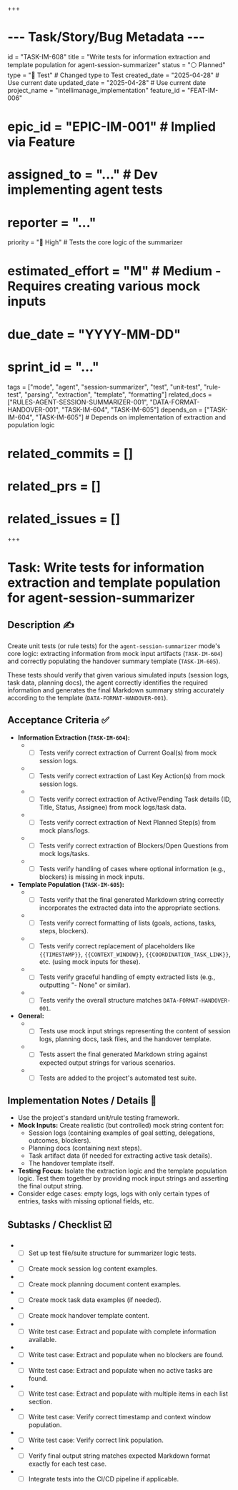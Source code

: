 +++
# --- Task/Story/Bug Metadata ---
id = "TASK-IM-608"
title = "Write tests for information extraction and template population for agent-session-summarizer"
status = "⚪️ Planned"
type = "🧪 Test" # Changed type to Test
created_date = "2025-04-28" # Use current date
updated_date = "2025-04-28" # Use current date
project_name = "intellimanage_implementation"
feature_id = "FEAT-IM-006"
# epic_id = "EPIC-IM-001" # Implied via Feature
# assigned_to = "..." # Dev implementing agent tests
# reporter = "..."
priority = "🔼 High" # Tests the core logic of the summarizer
# estimated_effort = "M" # Medium - Requires creating various mock inputs
# due_date = "YYYY-MM-DD"
# sprint_id = "..."
tags = ["mode", "agent", "session-summarizer", "test", "unit-test", "rule-test", "parsing", "extraction", "template", "formatting"]
related_docs = ["RULES-AGENT-SESSION-SUMMARIZER-001", "DATA-FORMAT-HANDOVER-001", "TASK-IM-604", "TASK-IM-605"]
depends_on = ["TASK-IM-604", "TASK-IM-605"] # Depends on implementation of extraction and population logic
# related_commits = []
# related_prs = []
# related_issues = []
+++

# Task: Write tests for information extraction and template population for agent-session-summarizer

## Description ✍️

Create unit tests (or rule tests) for the `agent-session-summarizer` mode's core logic: extracting information from mock input artifacts (`TASK-IM-604`) and correctly populating the handover summary template (`TASK-IM-605`).

These tests should verify that given various simulated inputs (session logs, task data, planning docs), the agent correctly identifies the required information and generates the final Markdown summary string accurately according to the template (`DATA-FORMAT-HANDOVER-001`).

## Acceptance Criteria ✅

*   **Information Extraction (`TASK-IM-604`):**
    *   - [ ] Tests verify correct extraction of Current Goal(s) from mock session logs.
    *   - [ ] Tests verify correct extraction of Last Key Action(s) from mock session logs.
    *   - [ ] Tests verify correct extraction of Active/Pending Task details (ID, Title, Status, Assignee) from mock logs/task data.
    *   - [ ] Tests verify correct extraction of Next Planned Step(s) from mock plans/logs.
    *   - [ ] Tests verify correct extraction of Blockers/Open Questions from mock logs/tasks.
    *   - [ ] Tests verify handling of cases where optional information (e.g., blockers) is missing in mock inputs.
*   **Template Population (`TASK-IM-605`):**
    *   - [ ] Tests verify that the final generated Markdown string correctly incorporates the extracted data into the appropriate sections.
    *   - [ ] Tests verify correct formatting of lists (goals, actions, tasks, steps, blockers).
    *   - [ ] Tests verify correct replacement of placeholders like `{{TIMESTAMP}}`, `{{CONTEXT_WINDOW}}`, `{{COORDINATION_TASK_LINK}}`, etc. (using mock inputs for these).
    *   - [ ] Tests verify graceful handling of empty extracted lists (e.g., outputting "- None" or similar).
    *   - [ ] Tests verify the overall structure matches `DATA-FORMAT-HANDOVER-001`.
*   **General:**
    *   - [ ] Tests use mock input strings representing the content of session logs, planning docs, task files, and the handover template.
    *   - [ ] Tests assert the final generated Markdown string against expected output strings for various scenarios.
    *   - [ ] Tests are added to the project's automated test suite.

## Implementation Notes / Details 📝

*   Use the project's standard unit/rule testing framework.
*   **Mock Inputs:** Create realistic (but controlled) mock string content for:
    *   Session logs (containing examples of goal setting, delegations, outcomes, blockers).
    *   Planning docs (containing next steps).
    *   Task artifact data (if needed for extracting active task details).
    *   The handover template itself.
*   **Testing Focus:** Isolate the extraction logic and the template population logic. Test them together by providing mock input strings and asserting the final output string.
*   Consider edge cases: empty logs, logs with only certain types of entries, tasks with missing optional fields, etc.

## Subtasks / Checklist ☑️

*   - [ ] Set up test file/suite structure for summarizer logic tests.
*   - [ ] Create mock session log content examples.
*   - [ ] Create mock planning document content examples.
*   - [ ] Create mock task data examples (if needed).
*   - [ ] Create mock handover template content.
*   - [ ] Write test case: Extract and populate with complete information available.
*   - [ ] Write test case: Extract and populate when no blockers are found.
*   - [ ] Write test case: Extract and populate when no active tasks are found.
*   - [ ] Write test case: Extract and populate with multiple items in each list section.
*   - [ ] Write test case: Verify correct timestamp and context window population.
*   - [ ] Write test case: Verify correct link population.
*   - [ ] Verify final output string matches expected Markdown format exactly for each test case.
*   - [ ] Integrate tests into the CI/CD pipeline if applicable.